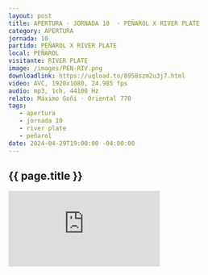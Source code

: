 ```yaml
---
layout: post
title: APERTURA · JORNADA 10  · PEÑAROL X RIVER PLATE
category: APERTURA
jornada: 10
partido: PEÑAROL X RIVER PLATE
local: PEÑAROL
visitante: RIVER PLATE
image: /images/PEN-RIV.png
downloadlink: https://uqload.to/8958szm2u3j7.html
video: AVC, 1920x1080, 24.985 fps
audio: mp3, 1ch, 44100 Hz
relato: Máximo Goñi · Oriental 770
tags:
   - apertura
   - jornada 10
   - river plate
   - peñarol
date: 2024-04-29T19:00:00 -04:00:00
---
```


<div class="espacio kustom_culture">
  <h2>{{ page.title }}</h2>
</div>

<iframe class="position-relative w-100 h-100 border-0" src="https://uqload.to/embed-8958szm2u3j7.html" frameborder=0 marginwidth=0 marginheight=0 scrolling=NO allowfullscreen></iframe>

<br>

